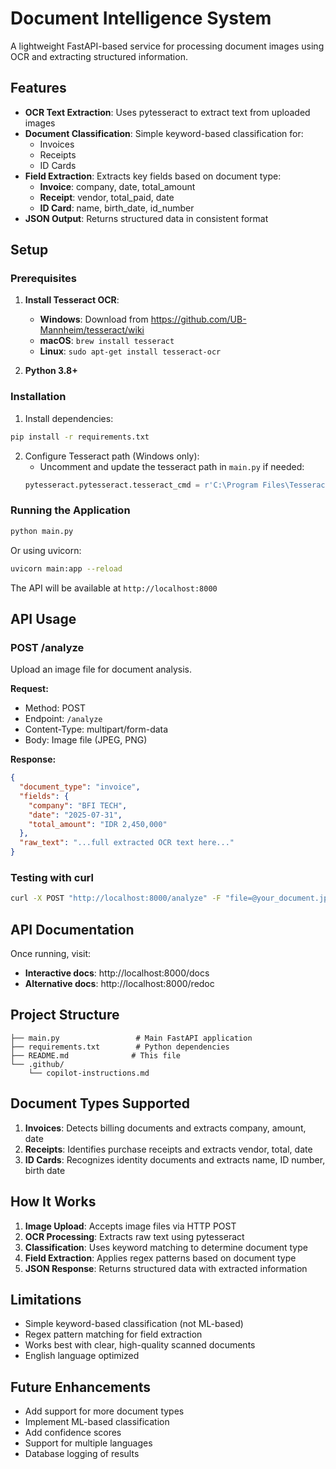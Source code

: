 # Document Intelligence System

A lightweight FastAPI-based service for processing document images using OCR and extracting structured information.

## Features

- **OCR Text Extraction**: Uses pytesseract to extract text from uploaded images
- **Document Classification**: Simple keyword-based classification for:
  - Invoices
  - Receipts  
  - ID Cards
- **Field Extraction**: Extracts key fields based on document type:
  - **Invoice**: company, date, total_amount
  - **Receipt**: vendor, total_paid, date
  - **ID Card**: name, birth_date, id_number
- **JSON Output**: Returns structured data in consistent format

## Setup

### Prerequisites

1. **Install Tesseract OCR**:
   - **Windows**: Download from https://github.com/UB-Mannheim/tesseract/wiki
   - **macOS**: `brew install tesseract`
   - **Linux**: `sudo apt-get install tesseract-ocr`

2. **Python 3.8+**

### Installation

1. Install dependencies:
```bash
pip install -r requirements.txt
```

2. Configure Tesseract path (Windows only):
   - Uncomment and update the tesseract path in `main.py` if needed:
   ```python
   pytesseract.pytesseract.tesseract_cmd = r'C:\Program Files\Tesseract-OCR\tesseract.exe'
   ```

### Running the Application

```bash
python main.py
```

Or using uvicorn:
```bash
uvicorn main:app --reload
```

The API will be available at `http://localhost:8000`

## API Usage

### POST /analyze

Upload an image file for document analysis.

**Request:**
- Method: POST
- Endpoint: `/analyze`
- Content-Type: multipart/form-data
- Body: Image file (JPEG, PNG)

**Response:**
```json
{
  "document_type": "invoice",
  "fields": {
    "company": "BFI TECH",
    "date": "2025-07-31",
    "total_amount": "IDR 2,450,000"
  },
  "raw_text": "...full extracted OCR text here..."
}
```

### Testing with curl

```bash
curl -X POST "http://localhost:8000/analyze" -F "file=@your_document.jpg"
```

## API Documentation

Once running, visit:
- **Interactive docs**: http://localhost:8000/docs
- **Alternative docs**: http://localhost:8000/redoc

## Project Structure

```
├── main.py                 # Main FastAPI application
├── requirements.txt        # Python dependencies
├── README.md              # This file
└── .github/
    └── copilot-instructions.md
```

## Document Types Supported

1. **Invoices**: Detects billing documents and extracts company, amount, date
2. **Receipts**: Identifies purchase receipts and extracts vendor, total, date  
3. **ID Cards**: Recognizes identity documents and extracts name, ID number, birth date

## How It Works

1. **Image Upload**: Accepts image files via HTTP POST
2. **OCR Processing**: Extracts raw text using pytesseract
3. **Classification**: Uses keyword matching to determine document type
4. **Field Extraction**: Applies regex patterns based on document type
5. **JSON Response**: Returns structured data with extracted information

## Limitations

- Simple keyword-based classification (not ML-based)
- Regex pattern matching for field extraction
- Works best with clear, high-quality scanned documents
- English language optimized

## Future Enhancements

- Add support for more document types
- Implement ML-based classification
- Add confidence scores
- Support for multiple languages
- Database logging of results
